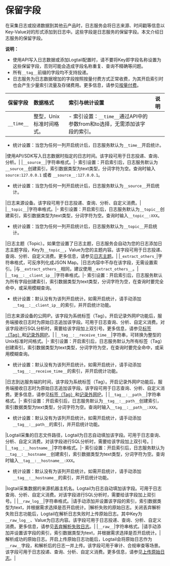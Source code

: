# 保留字段

在采集日志或投递数据到其他云产品时，日志服务会将日志来源、时间戳等信息以Key-Value对的形式添加到日志中。这些字段是日志服务的保留字段。本文介绍日志服务的保留字段。

**说明：**

-   使用API写入日志数据或添加Logtail配置时，请不要将Key即字段名称设置为这些保留字段，否则可能会造成字段名称重复、查询不精确等问题。
-   所有`__tag__`前缀的字段均不支持投递。
-   日志服务为日志数据增加的字段按照按量付费方式正常收费，为其开启索引时也会产生少量索引流量及存储费用。更多信息，请参见[按量付费](/intl.zh-CN/产品计费/按量付费.md)。

|保留字段|数据格式|索引与统计设置|说明|
|:---|:---|:------|:-|
|`__time__`|整型，Unix标准时间格式。|-   索引设置：`__time__`通过API中的参数from和to选择，无需添加该字段的索引。
-   统计设置：当您为任何一列开启统计后，日志服务默认为`__time__`开启统计。

|使用API/SDK写入日志数据时指定的日志时间。该字段可用于日志投递、查询、分析。|
|`__source__`|字符串格式。|-   索引设置：开启索引后，日志服务默认为`__source__`创建索引，索引数据类型为text类型，分词字符为空。查询时输入`source:127.0.0.1` 或者 `__source__:127.0.0.1`。
-   统计设置：当您为任何一列开启统计后，日志服务默认为`__source__`开启统计。

|日志来源设备。该字段可用于日志投递、查询、分析、自定义消费。|
|`__topic__`|字符串格式。|-   索引设置：开启索引后，日志服务默认为`__topic__`创建索引，索引数据类型为text类型，分词字符为空。查询时输入`__topic__:XXX`。
-   统计设置：当您为任何一列开启统计后，日志服务默认为`__topic__`开启统计。

|日志主题（Topic）。如果您设置了日志主题，日志服务会自动为您的日志添加日志主题字段，Key为`__topic__`，Value为您的主题内容。该字段可用于日志投递、查询、分析、自定义消费。更多信息，请参见[日志主题](/intl.zh-CN/数据采集/Logtail采集/采集文本日志/日志主题.md)。|
|`_extract_others_`|字符串格式，可反序列化成JSON Map。|日志内容中不存在该字段，无需设置索引。|与`__extract_others__`相同，建议使用`__extract_others__`。|
|`__tag__:__client_ip__`|字符串格式。|-   索引设置：开启索引后，日志服务默认为所有字段创建索引，索引数据类型为text类型，分词字符为空，在查询时要完全命中，或采用模糊查询。
-   统计设置：默认没有为该列开启统计。如需开启统计，请手动添加`__tag__:__client_ip__`的索引，并开启统计功能。

|日志来源设备的公网IP。该字段为系统标签（Tag）。开启记录外网IP功能后，服务端接收日志时为原始日志追加该字段。可用于日志查询、分析、自定义消费。对该字段进行SQL分析时，需要给该字段加上双引号。更多信息，请参见[标签（Tag）](/intl.zh-CN/产品简介/基本概念/日志（Log）.md)和[记录外网IP](/intl.zh-CN/数据采集/准备工作/管理Logstore.md)。|
|`__tag__:__receive_time__`|字符串，可转换为整型的Unix标准时间格式。|-   索引设置：开启索引后，日志服务默认为所有标签（Tag）创建索引，索引数据类型为text类型，分词字符为空，在查询时要完全命中，或采用模糊查询。
-   统计设置：默认没有为该列开启统计。如需开启统计，请手动添加`__tag__:__receive_time__`的索引，并开启统计功能。

|日志到达服务端的时间，该字段为系统标签（Tag）。开启记录外网IP功能后，服务端接收日志时为原始日志追加该字段。该字段可用于日志查询、分析、自定义消费。更多信息，请参见[标签（Tag）](/intl.zh-CN/产品简介/基本概念/日志（Log）.md)和[记录外网IP](/intl.zh-CN/数据采集/准备工作/管理Logstore.md)。|
|`__tag__:__path__`|字符串格式。|-   索引设置：开启索引后，日志服务默认为`__tag__:__path__`创建索引，索引数据类型为text类型，分词字符为空。查询时输入`__tag__:__path__:XXX`。
-   统计设置：默认没有为该列开启统计。如需开启统计，请手动添加`__tag__:__path__`的索引，并开启统计功能。

|Logtail采集的日志文件路径，Logtail为日志自动填加该字段。可用于日志查询、分析、自定义消费。对该字段进行SQL分析时，需要给该字段加上双引号。|
|`__tag__:__hostname__`|字符串格式。|-   索引设置：开启索引后，日志服务默认为`__tag__:__hostname__`创建索引，索引数据类型为text类型，分词字符为空。查询时输入`__tag__:__hostname__:XXX`。
-   统计设置：默认没有为该列开启统计。如需开启统计，请手动添加`__tag__:__hostname__`的索引，并开启统计功能。

|logtail采集数据的来源机器主机名。Logtail为日志自动填加该字段。可用于日志查询、分析、自定义消费。对该字段进行SQL分析时，需要给该字段加上双引号。|
|`__raw_log__`|字符串格式。|请手动添加并设置该字段的索引，索引数据类型为text，并根据需求选择是否开启统计。|解析失败的原始日志。关闭丢弃解析失败日志功能后，Logtail在解析日志失败时上传原始日志。其中Key为`__raw_log__`、Value为日志内容。该字段可用于日志投递、查询、分析、自定义消费。更多信息，请参见[丢弃解析失败日志](/intl.zh-CN/数据采集/Logtail采集/采集文本日志/概述.md)。|
|`__raw__`|字符串格式。|请手动添加并设置该字段的索引，索引数据类型为text，并根据需求选择是否开启统计。|解析成功的原始日志。开启上传原始日志功能后，Logtail会将原始日志作为`__raw__`字段，和解析后的日志一并上传。该字段可用于审计、合规审查等场景。该字段可用于日志投递、查询、分析、自定义消费。更多信息，请参见[上传原始日志](/intl.zh-CN/数据采集/Logtail采集/采集文本日志/概述.md)。|

